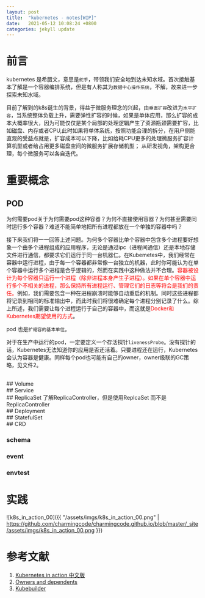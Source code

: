 ```yaml
---
layout: post
title:  "kubernetes - notes[WIP]"
date:   2021-05-12 10:08:24 +0800
categories: jekyll update
---
```


# 前言

kubernetes 是希腊文，意思是`舵手`，带领我们安全地到达未知水域。首次接触基本了解是一个容器编排系统，但是有人称其为`数据中心操作系统`，不解，故来进一步探索未知水域。

目前了解到的k8s诞生的背景，得益于微服务理念的兴起，由`垂直扩容`改进为`水平扩容`，当系统整体负载上升，需要弹性扩容的时候，如果是单体应用，那么扩容的成本大概率很大，因为可能仅仅是某个局部的处理逻辑产生了资源瓶颈需要扩容，比如磁盘、内存或者CPU,此时如果将单体系统，按照功能合理的拆分，在用户侧能直观的受益点就是，扩容成本可以下降，比如给耗CPU更多的处理微服务扩容计算机型或者给占用更多磁盘空间的微服务扩展存储机型； 从研发视角，架构更合理，每个微服务可以各自迭代。

# 重要概念

## POD

为何需要pod关于为何需要pod这种容器？为何不直接使用容器？为何甚至需要同时运行多个容器？难道不能简单地把所有进程都放在一个单独的容器中吗？

接下来我们将一一回答上述问题。为何多个容器比单个容器中包含多个进程要好想象一个由多个进程组成的应用程序，无论是通过ipc（进程间通信）还是本地存储文件进行通信，都要求它们运行于同一台机器仁。在Kubemetes中，我们经常在容器中运行进程，由于每一个容器都非常像一台独立的机器，此时你可能认为在单个容器中运行多个进程是合乎逻辑的，然而在实践中这种做法并不合理。<font color='red'>容器被设计为每个容器只运行一个进程（除非进程本身产生子进程）。如果在单个容器中运行多个不相关的进程，那么保持所有进程运行、管理它们的日志等将会是我们的责任。</font>例如，我们需要包含一种在进程崩溃时能够自动重启的机制。同时这些进程都将记录到相同的标准输出中，而此时我们将很难确定每个进程分别记录了什么。综上所述，我们需要让每个进程运行于自己的容器中，而这就是<font color='red'>Docker和Kubernetes期望使用的方式</font>。

pod 也是`扩缩容的基本单位`。

对于在生产中运行的pod，一定要定义一个存活探针`livenessProbe`。没有探针的话，Kubernetes无法知道你的应用是否还活着。只要进程还在运行，Kubernetes会认为容器是健康。同样每个pod也可能有自己的owner，owner级联的GC策略，见文件2。

<br/>
## Volume


<br/>
## Service

<br/>
## ReplicaSet 
了解ReplicaController，但是使用ReplcaSet 而不是ReplicaController


<br/>
## Deployment


<br/>
## StatefulSet

<br/>
## CRD

### schema

### event

### envtest

# 实践

![k8s_in_action_00]({{ "/assets/imgs/k8s_in_action_00.png" | https://github.com/charmingcode/charmingcode.github.io/blob/master/_site/assets/imgs/k8s_in_action_00.png }})

# 参考文献

1. [Kubernetes in action 中文版][Kubernetes-in-action]
2. [Owners and dependents][Owners-and-dependents]
3. [Kubebuilder][Kubebuilder-link]

[Kubernetes-in-action]: http://product.dangdang.com/26439199.html
[Owners-and-dependents]:https://kubernetes.io/docs/concepts/workloads/controllers/garbage-collection/
[Kubebuilder-link]:https://book.kubebuilder.io/introduction.html
